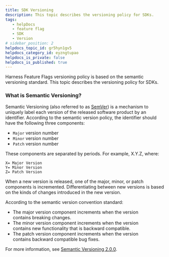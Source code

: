 ```yaml
---
title: SDK Versioning
description: This topic describes the versioning policy for SDKs.
tags: 
   - helpDocs
   - feature flag
   - SDK
   - Version 
# sidebar_position: 2
helpdocs_topic_id: gr5hyn1gv5
helpdocs_category_id: eyzngtupao
helpdocs_is_private: false
helpdocs_is_published: true
---
```


Harness Feature Flags versioning policy is based on the semantic versioning standard. This topic describes the versioning policy for SDKs.

### What is Semantic Versioning?

Semantic Versioning (also referred to as [SemVer](https://semver.org/)) is a mechanism to uniquely label each version of the released software product by an identifier. According to the semantic version policy, the identifier should have the following three components:

* `Major` version number
* `Minor` version number
* `Patch` version number

These components are separated by periods. For example, X.Y.Z, where:


```
X= Major Version   
Y= Minor Version  
Z= Patch Version
```
When a new version is released, one of the major, minor, or patch components is incremented. Differentiating between new versions is based on the kinds of changes introduced in the new version.

According to the semantic version convention standard:

* The major version component increments when the version contains breaking changes.
* The minor version component increments when the version contains new functionality that is backward compatible.
* The patch version component increments when the version contains backward compatible bug fixes.

For more information, see [Semantic Versioning 2.0.0](http://semver.org/).

